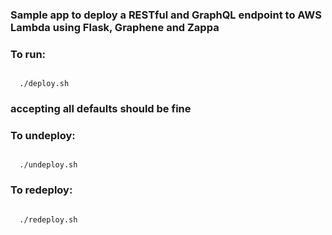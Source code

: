 ### Sample app to deploy a RESTful and GraphQL endpoint to AWS Lambda using Flask, Graphene and Zappa

### To run:
<code>
  ./deploy.sh
</code>

### accepting all defaults should be fine
### To undeploy:
<code>
  ./undeploy.sh
</code>

### To redeploy:
<code>
  ./redeploy.sh
</code>
